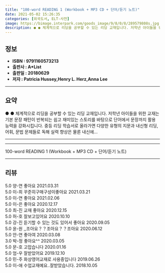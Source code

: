 ```yaml
---
title: "100-word READING 1 (Workbook + MP3 CD + 단어/듣기 노트)"
date: 2021-05-02 15:26:35
categories: [외국도서, ELT-사전]
image: https://bimage.interpark.com/goods_image/9/8/0/8/289579808s.jpg
description: ● ● 체계적으로 리딩을 공부할 수 있는 리딩 교재입니다. 저학년 아이들을 위한 교재는 기본 문장 패턴이 반복되는 쉽고 재미있는 스토리를 바탕으로 단어에서 문장까지 활용 능력을 강화시킵니다. 중등 리딩 학습서로 올라가면 다양한 유형의 지문과 내신형 리딩, 어휘, 문법 문제들로 독해
---
```


## **정보**

- **ISBN : 9791160573213**
- **출판사 : A*List**
- **출판일 : 20180629**
- **저자 : Patricia Hussey,Henry L. Herz,Anna Lee**

------



## **요약**

●  ●  체계적으로 리딩을 공부할 수 있는 리딩 교재입니다. 저학년 아이들을 위한 교재는 기본 문장 패턴이 반복되는 쉽고 재미있는 스토리를 바탕으로 단어에서 문장까지 활용 능력을 강화시킵니다. 중등 리딩 학습서로 올라가면 다양한 유형의 지문과 내신형 리딩, 어휘, 문법 문제들로 독해 실력 향상은 물론 내신에... 

------



------


100-word READING 1 (Workbook + MP3 CD + 단어/듣기 노트) 

------


## **리뷰** 

5.0 양-연 좋아요 2021.03.31 <br/>5.0 이-희 꾸준히구매구성이좋아요 2021.03.21 <br/>5.0 이-연 좋아요 2021.02.06 <br/>5.0 이-은 좋아요 2020.12.17 <br/>5.0 최-진 교재 좋아요 2020.12.15 <br/>5.0 허-호 잘보고있어요 2020.10.10 <br/>5.0 강-진 듣기할 수 있는 것도 있어서 좋아요 2020.09.05 <br/>5.0 윤-원 ,,조아요？？조아요？？조아요 2020.06.12 <br/>5.0 안-연 좋아여 2020.03.08 <br/>3.0 박-정 좋아요^^ 2020.03.05 <br/>5.0 문-호 고맙습니다 2020.01.16 <br/>5.0 엄-우 잘받았어요 2019.12.10 <br/>5.0 민-주 화상영어교재로 사용중입니다 2019.06.26 <br/>5.0 이-애 수업교재예요..잘받았습니다. 2018.10.05 <br/>